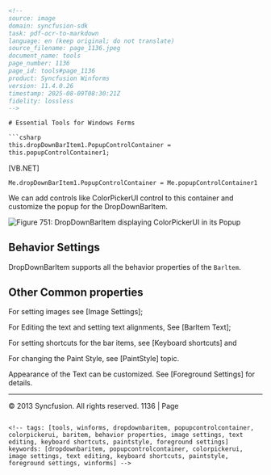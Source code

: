 ```html
<!--
source: image
domain: syncfusion-sdk
task: pdf-ocr-to-markdown
language: en (keep original; do not translate)
source_filename: page_1136.jpeg
document_name: tools
page_number: 1136
page_id: tools#page_1136
product: Syncfusion Winforms
version: 11.4.0.26
timestamp: 2025-08-09T08:30:21Z
fidelity: lossless
-->

# Essential Tools for Windows Forms

```csharp
this.dropDownBarItem1.PopupControlContainer = 
this.popupControlContainer1;
```

[VB.NET]

```vbnet
Me.dropDownBarItem1.PopupControlContainer = Me.popupControlContainer1
```

We can add controls like ColorPickerUI control to this container and customize the popup for the DropDownBarItem.

![Figure 751: DropDownBarItem displaying ColorPickerUI in its Popup](https://i.imgur.com/CoxS5uE.png)

## Behavior Settings

DropDownBarItem supports all the behavior properties of the `Barltem`.

## Other Common properties

For setting images see [Image Settings];

For Editing the text and setting text alignments, See [Barltem Text];

For setting shortcuts for the bar items, see [Keyboard shortcuts] and

For changing the Paint Style, see [PaintStyle] topic.

Appearance of the Text can be customized. See [Foreground Settings] for details.

---

© 2013 Syncfusion. All rights reserved. 1136 | Page
```

<!-- tags: [tools, winforms, dropdownbaritem, popupcontrolcontainer, colorpickerui, baritem, behavior properties, image settings, text editing, keyboard shortcuts, paintstyle, foreground settings] keywords: [dropdownbaritem, popupcontrolcontainer, colorpickerui, image settings, text editing, keyboard shortcuts, paintstyle, foreground settings, winforms] -->